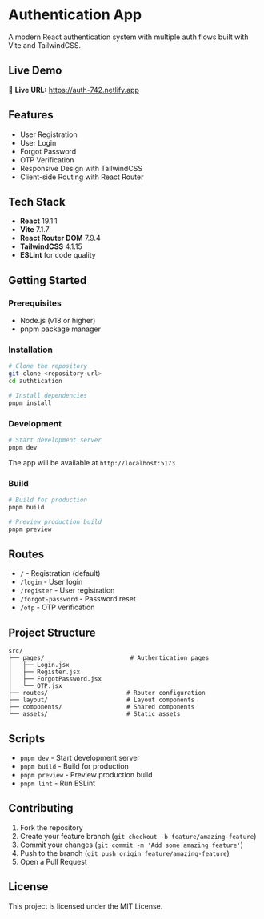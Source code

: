 # Authentication App

A modern React authentication system with multiple auth flows built with Vite and TailwindCSS.

## Live Demo

🚀 **Live URL:** https://auth-742.netlify.app

## Features

- User Registration
- User Login
- Forgot Password
- OTP Verification
- Responsive Design with TailwindCSS
- Client-side Routing with React Router

## Tech Stack

- **React** 19.1.1
- **Vite** 7.1.7
- **React Router DOM** 7.9.4
- **TailwindCSS** 4.1.15
- **ESLint** for code quality

## Getting Started

### Prerequisites

- Node.js (v18 or higher)
- pnpm package manager

### Installation

```bash
# Clone the repository
git clone <repository-url>
cd authtication

# Install dependencies
pnpm install
```

### Development

```bash
# Start development server
pnpm dev
```

The app will be available at `http://localhost:5173`

### Build

```bash
# Build for production
pnpm build

# Preview production build
pnpm preview
```

## Routes

- `/` - Registration (default)
- `/login` - User login
- `/register` - User registration
- `/forgot-password` - Password reset
- `/otp` - OTP verification

## Project Structure

```
src/
├── pages/                        # Authentication pages
│   ├── Login.jsx
│   ├── Register.jsx
│   ├── ForgotPassword.jsx
│   └── OTP.jsx
├── routes/                      # Router configuration
├── layout/                      # Layout components
├── components/                  # Shared components
└── assets/                      # Static assets
```

## Scripts

- `pnpm dev` - Start development server
- `pnpm build` - Build for production
- `pnpm preview` - Preview production build
- `pnpm lint` - Run ESLint

## Contributing

1. Fork the repository
2. Create your feature branch (`git checkout -b feature/amazing-feature`)
3. Commit your changes (`git commit -m 'Add some amazing feature'`)
4. Push to the branch (`git push origin feature/amazing-feature`)
5. Open a Pull Request

## License

This project is licensed under the MIT License.
